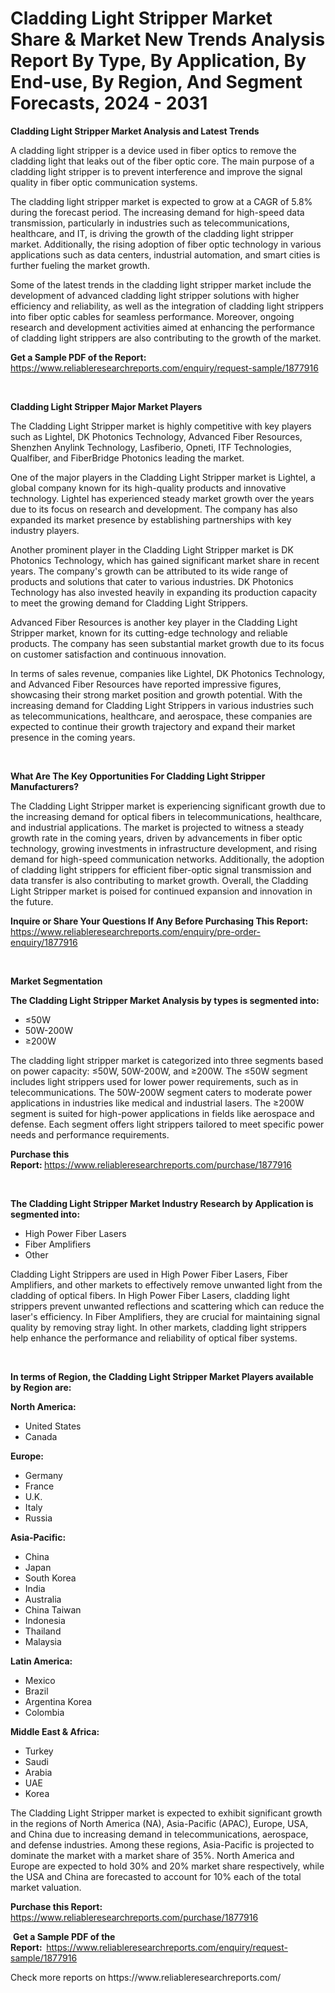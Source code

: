 <p><h1>Cladding Light Stripper Market Share & Market New Trends Analysis Report By Type, By Application, By End-use, By Region, And Segment Forecasts, 2024 - 2031</h1></p><p><strong>Cladding Light Stripper Market Analysis and Latest Trends</strong></p>
<p><p>A cladding light stripper is a device used in fiber optics to remove the cladding light that leaks out of the fiber optic core. The main purpose of a cladding light stripper is to prevent interference and improve the signal quality in fiber optic communication systems.</p><p>The cladding light stripper market is expected to grow at a CAGR of 5.8% during the forecast period. The increasing demand for high-speed data transmission, particularly in industries such as telecommunications, healthcare, and IT, is driving the growth of the cladding light stripper market. Additionally, the rising adoption of fiber optic technology in various applications such as data centers, industrial automation, and smart cities is further fueling the market growth.</p><p>Some of the latest trends in the cladding light stripper market include the development of advanced cladding light stripper solutions with higher efficiency and reliability, as well as the integration of cladding light strippers into fiber optic cables for seamless performance. Moreover, ongoing research and development activities aimed at enhancing the performance of cladding light strippers are also contributing to the growth of the market.</p></p>
<p><strong>Get a Sample PDF of the Report:&nbsp;</strong> <a href="https://www.reliableresearchreports.com/enquiry/request-sample/1877916">https://www.reliableresearchreports.com/enquiry/request-sample/1877916</a></p>
<p>&nbsp;</p>
<p><strong>Cladding Light Stripper Major Market Players</strong></p>
<p><p>The Cladding Light Stripper market is highly competitive with key players such as Lightel, DK Photonics Technology, Advanced Fiber Resources, Shenzhen Anylink Technology, Lasfiberio, Opneti, ITF Technologies, Qualfiber, and FiberBridge Photonics leading the market.</p><p>One of the major players in the Cladding Light Stripper market is Lightel, a global company known for its high-quality products and innovative technology. Lightel has experienced steady market growth over the years due to its focus on research and development. The company has also expanded its market presence by establishing partnerships with key industry players.</p><p>Another prominent player in the Cladding Light Stripper market is DK Photonics Technology, which has gained significant market share in recent years. The company's growth can be attributed to its wide range of products and solutions that cater to various industries. DK Photonics Technology has also invested heavily in expanding its production capacity to meet the growing demand for Cladding Light Strippers.</p><p>Advanced Fiber Resources is another key player in the Cladding Light Stripper market, known for its cutting-edge technology and reliable products. The company has seen substantial market growth due to its focus on customer satisfaction and continuous innovation.</p><p>In terms of sales revenue, companies like Lightel, DK Photonics Technology, and Advanced Fiber Resources have reported impressive figures, showcasing their strong market position and growth potential. With the increasing demand for Cladding Light Strippers in various industries such as telecommunications, healthcare, and aerospace, these companies are expected to continue their growth trajectory and expand their market presence in the coming years.</p></p>
<p>&nbsp;</p>
<p><strong>What Are The Key Opportunities For Cladding Light Stripper Manufacturers?</strong></p>
<p><p>The Cladding Light Stripper market is experiencing significant growth due to the increasing demand for optical fibers in telecommunications, healthcare, and industrial applications. The market is projected to witness a steady growth rate in the coming years, driven by advancements in fiber optic technology, growing investments in infrastructure development, and rising demand for high-speed communication networks. Additionally, the adoption of cladding light strippers for efficient fiber-optic signal transmission and data transfer is also contributing to market growth. Overall, the Cladding Light Stripper market is poised for continued expansion and innovation in the future.</p></p>
<p><strong>Inquire or Share Your Questions If Any Before Purchasing This Report:</strong> <a href="https://www.reliableresearchreports.com/enquiry/pre-order-enquiry/1877916">https://www.reliableresearchreports.com/enquiry/pre-order-enquiry/1877916</a></p>
<p>&nbsp;</p>
<p><strong>Market Segmentation</strong></p>
<p><strong>The Cladding Light Stripper Market Analysis by types is segmented into:</strong></p>
<p><ul><li>≤50W</li><li>50W-200W</li><li>≥200W</li></ul></p>
<p><p>The cladding light stripper market is categorized into three segments based on power capacity: ≤50W, 50W-200W, and ≥200W. The ≤50W segment includes light strippers used for lower power requirements, such as in telecommunications. The 50W-200W segment caters to moderate power applications in industries like medical and industrial lasers. The ≥200W segment is suited for high-power applications in fields like aerospace and defense. Each segment offers light strippers tailored to meet specific power needs and performance requirements.</p></p>
<p><strong>Purchase this Report:&nbsp;</strong><a href="https://www.reliableresearchreports.com/purchase/1877916">https://www.reliableresearchreports.com/purchase/1877916</a></p>
<p>&nbsp;</p>
<p><strong>The Cladding Light Stripper Market Industry Research by Application is segmented into:</strong></p>
<p><ul><li>High Power Fiber Lasers</li><li>Fiber Amplifiers</li><li>Other</li></ul></p>
<p><p>Cladding Light Strippers are used in High Power Fiber Lasers, Fiber Amplifiers, and other markets to effectively remove unwanted light from the cladding of optical fibers. In High Power Fiber Lasers, cladding light strippers prevent unwanted reflections and scattering which can reduce the laser's efficiency. In Fiber Amplifiers, they are crucial for maintaining signal quality by removing stray light. In other markets, cladding light strippers help enhance the performance and reliability of optical fiber systems.</p></p>
<p>&nbsp;</p>
<p><strong>In terms of Region, the Cladding Light Stripper Market Players available by Region are:</strong></p>
<p>
    <p> <strong> North America: </strong>
        <ul>
            <li>United States</li>
            <li>Canada</li>
        </ul>
        </p> 
    <p> <strong> Europe: </strong>
        <ul>
            <li>Germany</li>
            <li>France</li>
            <li>U.K.</li>
            <li>Italy</li>
            <li>Russia</li>
        </ul>
        </p> 
    <p> <strong> Asia-Pacific: </strong>
        <ul>
            <li>China</li>
            <li>Japan</li>
            <li>South Korea</li>
            <li>India</li>
            <li>Australia</li>
            <li>China Taiwan</li>
            <li>Indonesia</li>
            <li>Thailand</li>
            <li>Malaysia</li>
        </ul>
        </p> 
    <p> <strong> Latin America: </strong>
        <ul>
            <li>Mexico</li>
            <li>Brazil</li>
            <li>Argentina Korea</li>
            <li>Colombia</li>
        </ul>
        </p> 
    <p> <strong> Middle East & Africa: </strong>
        <ul>
            <li>Turkey</li>
            <li>Saudi</li>
            <li>Arabia</li>
            <li>UAE</li>
            <li>Korea</li>
        </ul>
    </p>
    </p>
<p><p>The Cladding Light Stripper market is expected to exhibit significant growth in the regions of North America (NA), Asia-Pacific (APAC), Europe, USA, and China due to increasing demand in telecommunications, aerospace, and defense industries. Among these regions, Asia-Pacific is projected to dominate the market with a market share of 35%. North America and Europe are expected to hold 30% and 20% market share respectively, while the USA and China are forecasted to account for 10% each of the total market valuation.</p></p>
<p><strong>Purchase this Report: </strong><a href="https://www.reliableresearchreports.com/purchase/1877916">https://www.reliableresearchreports.com/purchase/1877916</a></p>
<p>&nbsp;<strong>Get a Sample PDF of the Report:&nbsp;&nbsp;</strong><a href="https://www.reliableresearchreports.com/enquiry/request-sample/1877916">https://www.reliableresearchreports.com/enquiry/request-sample/1877916</a></p>
<p><strong></strong></p>
<p>Check more reports on https://www.reliableresearchreports.com/</p>